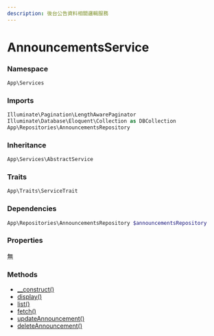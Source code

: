 ```yaml
---
description: 後台公告資料相關邏輯服務
---
```


# AnnouncementsService

### Namespace

```php
App\Services
```

### Imports

```php
Illuminate\Pagination\LengthAwarePaginator
Illuminate\Database\Eloquent\Collection as DBCollection
App\Repositories\AnnouncementsRepository
```

### Inheritance

```php
App\Services\AbstractService
```

### Traits

```php
App\Traits\ServiceTrait
```

### Dependencies

```php
App\Repositories\AnnouncementsRepository $announcementsRepository
```

### Properties

無

### Methods

* [\_\_construct()](__construct.md)
* [display()](display.md)
* [list()](list.md)
* [fetch()](fetch.md)
* [updateAnnouncement()](updateannouncement.md)
* [deleteAnnouncement()](deleteannouncement.md)

